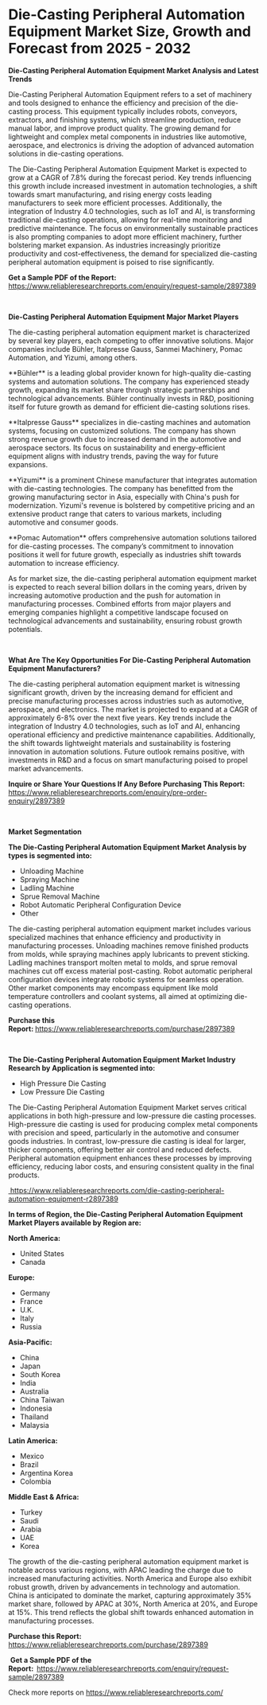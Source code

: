 <p><h1>Die-Casting Peripheral Automation Equipment Market Size, Growth and Forecast from 2025 - 2032</h1></p><p><strong>Die-Casting Peripheral Automation Equipment Market Analysis and Latest Trends</strong></p>
<p><p>Die-Casting Peripheral Automation Equipment refers to a set of machinery and tools designed to enhance the efficiency and precision of the die-casting process. This equipment typically includes robots, conveyors, extractors, and finishing systems, which streamline production, reduce manual labor, and improve product quality. The growing demand for lightweight and complex metal components in industries like automotive, aerospace, and electronics is driving the adoption of advanced automation solutions in die-casting operations.</p><p>The Die-Casting Peripheral Automation Equipment Market is expected to grow at a CAGR of 7.8% during the forecast period. Key trends influencing this growth include increased investment in automation technologies, a shift towards smart manufacturing, and rising energy costs leading manufacturers to seek more efficient processes. Additionally, the integration of Industry 4.0 technologies, such as IoT and AI, is transforming traditional die-casting operations, allowing for real-time monitoring and predictive maintenance. The focus on environmentally sustainable practices is also prompting companies to adopt more efficient machinery, further bolstering market expansion. As industries increasingly prioritize productivity and cost-effectiveness, the demand for specialized die-casting peripheral automation equipment is poised to rise significantly.</p></p>
<p><strong>Get a Sample PDF of the Report:&nbsp;</strong> <a href="https://www.reliableresearchreports.com/enquiry/request-sample/2897389?utm_campaign=2201&utm_medium=2&utm_source=Github&utm_content=ia&utm_term=15032025&utm_id=die-casting-peripheral-automation-equipment">https://www.reliableresearchreports.com/enquiry/request-sample/2897389</a></p>
<p>&nbsp;</p>
<p><strong>Die-Casting Peripheral Automation Equipment Major Market Players</strong></p>
<p><p>The die-casting peripheral automation equipment market is characterized by several key players, each competing to offer innovative solutions. Major companies include Bühler, Italpresse Gauss, Sanmei Machinery, Pomac Automation, and Yizumi, among others.</p><p>**Bühler** is a leading global provider known for high-quality die-casting systems and automation solutions. The company has experienced steady growth, expanding its market share through strategic partnerships and technological advancements. Bühler continually invests in R&D, positioning itself for future growth as demand for efficient die-casting solutions rises.</p><p>**Italpresse Gauss** specializes in die-casting machines and automation systems, focusing on customized solutions. The company has shown strong revenue growth due to increased demand in the automotive and aerospace sectors. Its focus on sustainability and energy-efficient equipment aligns with industry trends, paving the way for future expansions.</p><p>**Yizumi** is a prominent Chinese manufacturer that integrates automation with die-casting technologies. The company has benefitted from the growing manufacturing sector in Asia, especially with China's push for modernization. Yizumi's revenue is bolstered by competitive pricing and an extensive product range that caters to various markets, including automotive and consumer goods.</p><p>**Pomac Automation** offers comprehensive automation solutions tailored for die-casting processes. The company’s commitment to innovation positions it well for future growth, especially as industries shift towards automation to increase efficiency.</p><p>As for market size, the die-casting peripheral automation equipment market is expected to reach several billion dollars in the coming years, driven by increasing automotive production and the push for automation in manufacturing processes. Combined efforts from major players and emerging companies highlight a competitive landscape focused on technological advancements and sustainability, ensuring robust growth potentials.</p></p>
<p>&nbsp;</p>
<p><strong>What Are The Key Opportunities For Die-Casting Peripheral Automation Equipment Manufacturers?</strong></p>
<p><p>The die-casting peripheral automation equipment market is witnessing significant growth, driven by the increasing demand for efficient and precise manufacturing processes across industries such as automotive, aerospace, and electronics. The market is projected to expand at a CAGR of approximately 6-8% over the next five years. Key trends include the integration of Industry 4.0 technologies, such as IoT and AI, enhancing operational efficiency and predictive maintenance capabilities. Additionally, the shift towards lightweight materials and sustainability is fostering innovation in automation solutions. Future outlook remains positive, with investments in R&D and a focus on smart manufacturing poised to propel market advancements.</p></p>
<p><strong>Inquire or Share Your Questions If Any Before Purchasing This Report:</strong> <a href="https://www.reliableresearchreports.com/enquiry/pre-order-enquiry/2897389?utm_campaign=2201&utm_medium=2&utm_source=Github&utm_content=ia&utm_term=15032025&utm_id=die-casting-peripheral-automation-equipment">https://www.reliableresearchreports.com/enquiry/pre-order-enquiry/2897389</a></p>
<p>&nbsp;</p>
<p><strong>Market Segmentation</strong></p>
<p><strong>The Die-Casting Peripheral Automation Equipment Market Analysis by types is segmented into:</strong></p>
<p><ul><li>Unloading Machine</li><li>Spraying Machine</li><li>Ladling Machine</li><li>Sprue Removal Machine</li><li>Robot Automatic Peripheral Configuration Device</li><li>Other</li></ul></p>
<p><p>The die-casting peripheral automation equipment market includes various specialized machines that enhance efficiency and productivity in manufacturing processes. Unloading machines remove finished products from molds, while spraying machines apply lubricants to prevent sticking. Ladling machines transport molten metal to molds, and sprue removal machines cut off excess material post-casting. Robot automatic peripheral configuration devices integrate robotic systems for seamless operation. Other market components may encompass equipment like mold temperature controllers and coolant systems, all aimed at optimizing die-casting operations.</p></p>
<p><strong>Purchase this Report:&nbsp;</strong><a href="https://www.reliableresearchreports.com/purchase/2897389?utm_campaign=2201&utm_medium=2&utm_source=Github&utm_content=ia&utm_term=15032025&utm_id=die-casting-peripheral-automation-equipment">https://www.reliableresearchreports.com/purchase/2897389</a></p>
<p>&nbsp;</p>
<p><strong>The Die-Casting Peripheral Automation Equipment Market Industry Research by Application is segmented into:</strong></p>
<p><ul><li>High Pressure Die Casting</li><li>Low Pressure Die Casting</li></ul></p>
<p><p>The Die-Casting Peripheral Automation Equipment Market serves critical applications in both high-pressure and low-pressure die casting processes. High-pressure die casting is used for producing complex metal components with precision and speed, particularly in the automotive and consumer goods industries. In contrast, low-pressure die casting is ideal for larger, thicker components, offering better air control and reduced defects. Peripheral automation equipment enhances these processes by improving efficiency, reducing labor costs, and ensuring consistent quality in the final products.</p></p>
<p><a href="https://www.reliableresearchreports.com/die-casting-peripheral-automation-equipment-r2897389?utm_campaign=2201&utm_medium=2&utm_source=Github&utm_content=ia&utm_term=15032025&utm_id=die-casting-peripheral-automation-equipment">&nbsp;https://www.reliableresearchreports.com/die-casting-peripheral-automation-equipment-r2897389</a></p>
<p><strong>In terms of Region, the Die-Casting Peripheral Automation Equipment Market Players available by Region are:</strong></p>
<p>
    <p> <strong> North America: </strong>
        <ul>
            <li>United States</li>
            <li>Canada</li>
        </ul>
        </p> 
    <p> <strong> Europe: </strong>
        <ul>
            <li>Germany</li>
            <li>France</li>
            <li>U.K.</li>
            <li>Italy</li>
            <li>Russia</li>
        </ul>
        </p> 
    <p> <strong> Asia-Pacific: </strong>
        <ul>
            <li>China</li>
            <li>Japan</li>
            <li>South Korea</li>
            <li>India</li>
            <li>Australia</li>
            <li>China Taiwan</li>
            <li>Indonesia</li>
            <li>Thailand</li>
            <li>Malaysia</li>
        </ul>
        </p> 
    <p> <strong> Latin America: </strong>
        <ul>
            <li>Mexico</li>
            <li>Brazil</li>
            <li>Argentina Korea</li>
            <li>Colombia</li>
        </ul>
        </p> 
    <p> <strong> Middle East & Africa: </strong>
        <ul>
            <li>Turkey</li>
            <li>Saudi</li>
            <li>Arabia</li>
            <li>UAE</li>
            <li>Korea</li>
        </ul>
    </p>
    </p>
<p><p>The growth of the die-casting peripheral automation equipment market is notable across various regions, with APAC leading the charge due to increased manufacturing activities. North America and Europe also exhibit robust growth, driven by advancements in technology and automation. China is anticipated to dominate the market, capturing approximately 35% market share, followed by APAC at 30%, North America at 20%, and Europe at 15%. This trend reflects the global shift towards enhanced automation in manufacturing processes.</p></p>
<p><strong>Purchase this Report: </strong><a href="https://www.reliableresearchreports.com/purchase/2897389?utm_campaign=2201&utm_medium=2&utm_source=Github&utm_content=ia&utm_term=15032025&utm_id=die-casting-peripheral-automation-equipment">https://www.reliableresearchreports.com/purchase/2897389</a></p>
<p>&nbsp;<strong>Get a Sample PDF of the Report:&nbsp;&nbsp;</strong><a href="https://www.reliableresearchreports.com/enquiry/request-sample/2897389?utm_campaign=2201&utm_medium=2&utm_source=Github&utm_content=ia&utm_term=15032025&utm_id=die-casting-peripheral-automation-equipment">https://www.reliableresearchreports.com/enquiry/request-sample/2897389</a></p>
<p><strong></strong></p>
<p>Check more reports on <a href="https://www.reliableresearchreports.com/?utm_campaign=2201&utm_medium=2&utm_source=Github&utm_content=ia&utm_term=15032025&utm_id=die-casting-peripheral-automation-equipment">https://www.reliableresearchreports.com/</a></p>